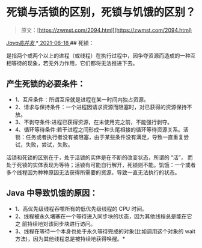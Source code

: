 <!--yml
category: 未分类
date: 0001-01-01 00:00:00
-->

# 死锁与活锁的区别，死锁与饥饿的区别？

> 原文：[https://zwmst.com/2094.html](https://zwmst.com/2094.html)

   [ *Java高并发* ](https://zwmst.com/java%e9%ab%98%e5%b9%b6%e5%8f%91)*[ <time datetime="2021-08-18T16:26:20+08:00"> 2021-08-18 </time> ](https://zwmst.com/2094.html)  ## 死锁：

是指两个或两个以上的进程（或线程）在执行过程中，因争夺资源而造成的一种互相等待的现象，若无外力作用，它们都将无法推进下去。

## 产生死锁的必要条件：

*   1、互斥条件：所谓互斥就是进程在某一时间内独占资源。
*   2、请求与保持条件：一个进程因请求资源而阻塞时，对已获得的资源保持不 放。
*   3、不剥夺条件:进程已获得资源，在末使用完之前，不能强行剥夺。
*   4、循环等待条件:若干进程之间形成一种头尾相接的循环等待资源关系。活锁：任务或者执行者没有被阻塞，由于某些条件没有满足，导致一直重复尝试，失败，尝试，失败。

活锁和死锁的区别在于，处于活锁的实体是在不断的改变状态，所谓的
“活”， 而处于死锁的实体表现为等待；活锁有可能自行解开，死锁则不能。饥饿：一个或者多个线程因为种种原因无法获得所需要的资源，导致一直无法执行的状态。

## Java 中导致饥饿的原因：

*   1、高优先级线程吞噬所有的低优先级线程的 CPU 时间。
*   2、线程被永久堵塞在一个等待进入同步块的状态，因为其他线程总是能在它之 前持续地对该同步块进行访问。
*   3、线程在等待一个本身也处于永久等待完成的对象(比如调用这个对象的 wait 方法)，因为其他线程总是被持续地获得唤醒。*